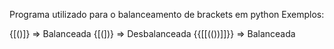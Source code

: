 Programa utilizado para o balanceamento de brackets em python
Exemplos:

{[()]} => Balanceada
{[(])} => Desbalanceada
{{[[(())]]}} => Balanceada
